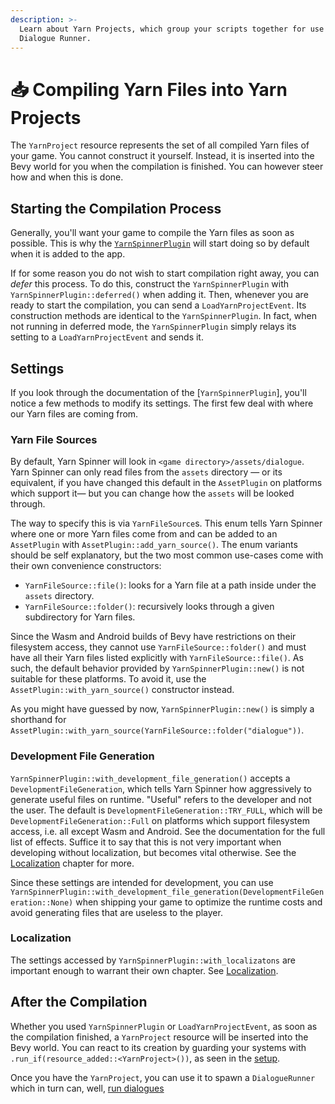 ```yaml
---
description: >-
  Learn about Yarn Projects, which group your scripts together for use in a
  Dialogue Runner.
---
```


# 📥 Compiling Yarn Files into Yarn Projects

The `YarnProject` resource represents the set of all compiled Yarn files of your game. You cannot construct it yourself. Instead, it is inserted into the Bevy world for you when the compilation is finished. You can however steer how and when this is done.

## Starting the Compilation Process

Generally, you'll want your game to compile the Yarn files as soon as possible. This is why the [`YarnSpinnerPlugin`](../using-yarnspinner-with-rust/setup.md) will start doing so by default when it is added to the app.

If for some reason you do not wish to start compilation right away, you can _defer_ this process. To do this, construct the `YarnSpinnerPlugin` with `YarnSpinnerPlugin::deferred()` when adding it. Then, whenever you are ready to start the compilation, you can send a `LoadYarnProjectEvent`. Its construction methods are identical to the `YarnSpinnerPlugin`. In fact, when not running in deferred mode, the `YarnSpinnerPlugin` simply relays its setting to a `LoadYarnProjectEvent` and sends it.

## Settings

If you look through the documentation of the \[`YarnSpinnerPlugin`], you'll notice a few methods to modify its settings. The first few deal with where our Yarn files are coming from.

### Yarn File Sources

By default, Yarn Spinner will look in `<game directory>/assets/dialogue`. Yarn Spinner can only read files from the `assets` directory — or its equivalent, if you have changed this default in the `AssetPlugin` on platforms which support it— but you can change how the `assets` will be looked through.

The way to specify this is via `YarnFileSource`s. This enum tells Yarn Spinner where one or more Yarn files come from and can be added to an `AssetPlugin` with `AssetPlugin::add_yarn_source()`. The enum variants should be self explanatory, but the two most common use-cases come with their own convenience constructors:

* `YarnFileSource::file()`: looks for a Yarn file at a path inside under the `assets` directory.
* `YarnFileSource::folder()`: recursively looks through a given subdirectory for Yarn files.

Since the Wasm and Android builds of Bevy have restrictions on their filesystem access, they cannot use `YarnFileSource::folder()` and must have all their Yarn files listed explicitly with `YarnFileSource::file()`. As such, the default behavior provided by `YarnSpinnerPlugin::new()` is not suitable for these platforms. To avoid it, use the `AssetPlugin::with_yarn_source()` constructor instead.

As you might have guessed by now, `YarnSpinnerPlugin::new()` is simply a shorthand for `AssetPlugin::with_yarn_source(YarnFileSource::folder("dialogue"))`.

### Development File Generation

`YarnSpinnerPlugin::with_development_file_generation()` accepts a `DevelopmentFileGeneration`, which tells Yarn Spinner how aggressively to generate useful files on runtime. "Useful" refers to the developer and not the user. The default is `DevelopmentFileGeneration::TRY_FULL`, which will be `DevelopmentFileGeneration::Full` on platforms which support filesystem access, i.e. all except Wasm and Android. See the documentation for the full list of effects. Suffice it to say that this is not very important when developing without localization, but becomes vital otherwise. See the [Localization](../using-yarnspinner-with-rust/localization.md) chapter for more.

Since these settings are intended for development, you can use `YarnSpinnerPlugin::with_development_file_generation(DevelopmentFileGeneration::None)` when shipping your game to optimize the runtime costs and avoid generating files that are useless to the player.

### Localization

The settings accessed by `YarnSpinnerPlugin::with_localizatons` are important enough to warrant their own chapter. See [Localization](../using-yarnspinner-with-rust/localization.md).

## After the Compilation

Whether you used `YarnSpinnerPlugin` or `LoadYarnProjectEvent`, as soon as the compilation finished, a `YarnProject` resource will be inserted into the Bevy world. You can react to its creation by guarding your systems with `.run_if(resource_added::<YarnProject>())`, as seen in the [setup](../using-yarnspinner-with-rust/setup.md).

Once you have the `YarnProject`, you can use it to spawn a `DialogueRunner` which in turn can, well, [run dialogues](../using-yarnspinner-with-rust/dialogue\_runner.md)
